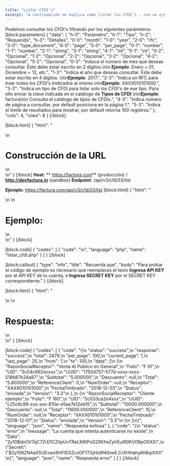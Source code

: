 ```yaml
---
title: "Listar CFDI's"
excerpt: "A continuación se explica como listar los CFDI's , con un ejemplo y  muestra de posibles respuestas obtenidas."
---
```

Podemos consultar los CFDI's filtrando por los siguientes parámetros:
[block:parameters]
{
  "data": {
    "h-0": "Parámetro",
    "h-1": "Tipo",
    "h-2": "Requerido",
    "h-3": "Detalles",
    "0-0": "month",
    "1-0": "year",
    "2-0": "rfc",
    "3-0": "type_document",
    "4-0": "page",
    "5-0": "per_page",
    "0-1": "number",
    "1-1": "number",
    "2-1": "string",
    "3-1": "string",
    "4-1": "int",
    "5-1": "int",
    "0-2": "Opcional",
    "1-2": "Opcional",
    "2-2": "Opcional",
    "3-2": "Opcional",
    "4-2": "Opcional",
    "5-2": "Opcional",
    "0-3": "Induca el número de mes que deseas consultar. Éste debe estar escrito en 2 dígitos.\n\n **Ejemplo**: Enero = 01, Diciembre = 12, etc.",
    "1-3": "Indica el año que deseas consultar. Éste debe estar escrito en 4 dígitos. \n\n**Ejemplo**: 2017.",
    "2-3": "Indica un RFC para traer todos los CFDI's timbrados al mismo.\n\n**Ejemplo**: XAXX010101000.",
    "3-3": "Indica un tipo de CFDI para  listar solo los CFDI's de ese tipo. Para ello enviar la clave indicada en el catálogo de **Tipos de CFDI**.\n\n**Ejemplo**: factura\n\n Consulta el catálogo de tipos de CFDIs.",
    "4-3": "Indica número de página a consultar, por default posiciona en la página 1.",
    "5-3": "Indica el limite de resultados para mostrar, por default retorna 100 registros."
  },
  "cols": 4,
  "rows": 6
}
[/block]

[block:html]
{
  "html": "<div>\n  <h1>Construcción de la URL</h1>\n</div>\n<style>\n  h1{\n  \tcolor:#173457;\n    font-size: 18px;\n    font-weight:500;\n  }\n</style>"
}
[/block]
**Host**: ** https://factura.com** (producción)     /    **http://devfactura.in** (sandbox)
**Endpoint**:  /api/v3/cfdi33/list

**Ejemplo**:  https://factura.com/api/v3/cfdi33/list
[block:html]
{
  "html": "<div>\n  \n  <h1>Ejemplo:</h1>\n</div>\n<style>\n  h1{\n  \tcolor:#173457;\n    font-size: 18px;\n    font-weight:500;\n  }\n</style>"
}
[/block]

[block:code]
{
  "codes": [
    {
      "code": "<?php\n$ch = curl_init();\n\ncurl_setopt($ch, CURLOPT_URL, \"http://devfactura.in/api/v3/cfdi33/list\");\ncurl_setopt($ch, CURLOPT_RETURNTRANSFER, TRUE);\ncurl_setopt($ch, CURLOPT_HEADER, FALSE);\n\ncurl_setopt($ch, CURLOPT_HTTPHEADER, array(\n    \"Content-Type: application/json\",\n    \"F-PLUGIN: \" . '9d4095c8f7ed5785cb14c0e3b033eeb8252416ed',\n    \"F-Api-Key: \".'Ingresa API KEY',\n    \"F-Secret-Key: \" .'Ingresa SECRET KEY'\n));\n\n$response = curl_exec($ch);\n\nreturn die($response);\n\ncurl_close($ch);\n\n?>\n",
      "language": "php",
      "name": "listar_cfdi.php"
    }
  ]
}
[/block]

[block:callout]
{
  "type": "info",
  "title": "Recuerda que",
  "body": "Para probar el código de ejemplo es necesario que reemplaces el texto  **Ingresa API KEY**  por el API KEY de tu cuenta, e **Ingresa SECRET KEY**  por el SECRET KEY correspondiente."
}
[/block]

[block:html]
{
  "html": "<div>\n  \n  <h1>Respuesta:</h1>\n</div>\n<style>\n  h1{\n  \tcolor:#173457;\n    font-size: 18px;\n    font-weight:500;\n  }\n</style>"
}
[/block]

[block:code]
{
  "codes": [
    {
      "code": "{\n  \"status\": \"success\",\n  \"response\": \"success\",\n  \"total\": 2479,\n  \"per_page\": 100,\n  \"current_page\": 1,\n  \"last_page\": 25,\n  \"from\": 1,\n  \"to\": 100,\n  \"data\": [\n    {\n      \"RazonSocialReceptor\": \"Venta Al Público en General\",\n      \"Folio\": \"F 01\",\n      \"UID\": \"5c04c662exxxx\",\n      \"UUID\": \"1750d757-577d-xxxx-xxxx-518b87b24a87\",\n      \"Subtotal\": \"5.000000\",\n      \"Descuento\": null,\n      \"Total\": \"5.800000\",\n      \"ReferenceClient\": 0,\n      \"NumOrder\": null,\n      \"Receptor\": \"XAXX010101000\",\n      \"FechaTimbrado\": \"2018-12-03\",\n      \"Status\": \"enviada\",\n      \"Version\": \"3.3\"\n    },\n    {\n      \"RazonSocialReceptor\": \"Cliente ejemplo\",\n      \"Folio\": \"F 160\",\n      \"UID\": \"5c033ca2e4xxx\",\n      \"UUID\": \"c25c6c99-xxx-xxx-810e-e5ae7e12eb15\",\n      \"Subtotal\": \"10000.000000\",\n      \"Descuento\": null,\n      \"Total\": \"11600.000000\",\n      \"ReferenceClient\": 15,\n      \"NumOrder\": null,\n      \"Receptor\": \"XAXX010101000\",\n      \"FechaTimbrado\": \"2018-12-01\",\n      \"Status\": \"enviada\",\n      \"Version\": \"3.3\"\n    }\n  ]\n}",
      "language": "json",
      "name": "Respuesta exitosa"
    },
    {
      "code": "{\n  \"status\": \"error\",\n  \"message\": \"La cuenta que intenta autenticarse no existe\",\n  \"Data\": \"$2y$10$dnOV7qC7ZrD1CZitpUnTReLKtKPxG29XfwZylrEuiR0KVl18pOXXX\",\n  \"Secret\": \"$2y$10$6ZN4aX5UExwz6HFlDSZcxOF1TGjHx8f40neE.CrXHHahyAfi8qiXXX\"\n}",
      "language": "json",
      "name": "Respuesta error"
    }
  ]
}
[/block]